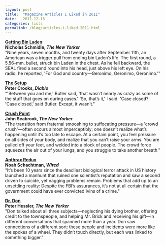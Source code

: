 ```yaml
---
layout: post
title:  "Magazine Articles I Liked in 2011"
date:   2011-12-16
categories: lists
permalink: /blog/articles-i-liked-2011.html
---
```


**[Getting Bin Laden](https://www.newyorker.com/magazine/2011/08/08/getting-bin-laden)  
Nicholas Schmidle, _The New Yorker_**  
"Nine years, seven months, and twenty days after September 11th, an American was a trigger pull from ending bin Laden’s life. The first round, a 5.56-mm. bullet, struck bin Laden in the chest. As he fell backward, the SEAL fired a second round into his head, just above his left eye. On his radio, he reported, 'For God and country—Geronimo, Geronimo, Geronimo.'"

**[The Setup](https://web.archive.org/web/20200920105528/https://www.diablomag.com/people-style/people/the-setup/article_78d23630-bbb4-55e4-8f2a-bd08e5eb4953.html)  
Peter Crooks, _Diablo_**  
"'Between you and me,' Butler said, 'that wasn’t nearly as crazy as some of the stuff that goes on during cases.' 'So, that’s it,' I said. 'Case closed?' 'Case closed,' said Butler. Except, it wasn’t."

**[Crush Point](https://www.newyorker.com/magazine/2011/02/07/crush-point)  
John Seabrook, _The New Yorker_**  
"The transition from fraternal smooshing to suffocating pressure—a 'crowd crush'—often occurs almost imperceptibly; one doesn’t realize what’s happening until it’s too late to escape. At a certain point, you feel pressure on all sides of your body, and realize that you can’t raise your arms. You are pulled off your feet, and welded into a block of people. The crowd force squeezes the air out of your lungs, and you struggle to take another breath."

**[Anthrax Redux](https://www.wired.com/2011/03/ff-anthrax-fbi/)  
Noah Schachtman, _Wired_**  
"It’s been 10 years since the deadliest biological terror attack in US history launched a manhunt that ruined one scientist’s reputation and saw a second driven to suicide, yet nagging problems remain. Problems that add up to an unsettling reality: Despite the FBI’s assurances, it’s not at all certain that the government could have ever convicted Ivins of a crime."

**[Dr. Don](https://www.newyorker.com/magazine/2011/09/26/dr-don)  
Peter Hessler, _The New Yorker_**  
"Don talked about all three subjects—neglecting his dying brother, offering credit to the townspeople, and helping Mr. Brick and receiving his gift—in different conversations that spanned more than a year. Don saw connections of a different sort: these people and incidents were more like the spokes of a wheel. They didn’t touch directly, but each was linked to something bigger."
